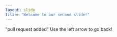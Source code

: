 ```yaml
---
layout: slide
title: "Welcome to our second slide!"
---
```

"pull request added"
Use the left arrow to go back!
